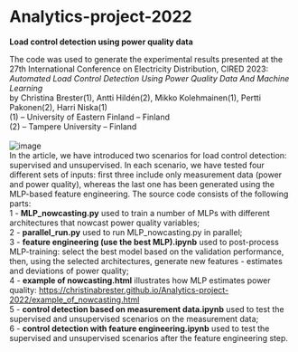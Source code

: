 # Analytics-project-2022
<b>Load control detection using power quality data</b>

The code was used to generate the experimental results presented at the 27th International Conference on Electricity Distribution, CIRED 2023: 
<br>
<i>Automated Load Control Detection Using Power Quality Data And Machine Learning</i>
<br>by Christina Brester(1), Antti Hildén(2), Mikko Kolehmainen(1), Pertti Pakonen(2), Harri Niska(1)
<br>(1) – University of Eastern Finland – Finland
<br>(2) – Tampere University – Finland
<br>
<br>
![image](https://user-images.githubusercontent.com/23052531/212910285-4853e9d0-6b67-4ccb-969d-a02e32c028f5.png)
<br>
In the article, we have introduced two scenarios for load control detection: supervised and unsupervised. In each scenario, we have tested four different sets of inputs: first three include only measurement data (power and power quality), whereas the last one has been generated using the MLP-based feature engineering. The source code consists of the following parts: 
<br>1 - <b>MLP_nowcasting.py</b> used to train a number of MLPs with different architectures that nowcast power quality variables;
<br>2 - <b>parallel_run.py</b> used to run MLP_nowcasting.py in parallel;
<br>3 - <b>feature engineering (use the best MLP).ipynb</b> used to post-process MLP-training: select the best model based on the validation performance, then, using the selected architectures, generate new features - estimates and deviations of power quality;
<br>4 - <b>example of nowcasting.html</b> illustrates how MLP estimates power quality: https://christinabrester.github.io/Analytics-project-2022/example_of_nowcasting.html
<br>5 - <b>control detection based on measurement data.ipynb</b> used to test the supervised and unsupervised scenarios on the measurement data;
<br>6 - <b>control detection with feature engineering.ipynb</b> used to test the supervised and unsupervised scenarios after the feature engineering step.
